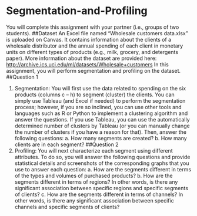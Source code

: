 # Segmentation-and-Profiling
You will complete this assignment with your partner (i.e., groups of two students).
##Dataset
An Excel file named “Wholesale customers data.xlsx” is uploaded on Canvas. It contains information about the clients of a wholesale distributor and the annual spending of each client in monetary units on different types of products (e.g., milk, grocery, and detergents paper). More information about the dataset are provided here: http://archive.ics.uci.edu/ml/datasets/Wholesale+customers
In this assignment, you will perform segmentation and profiling on the dataset.
##Question 1
1. Segmentation: You will first use the data related to spending on the six products (columns c – h) to segment (cluster) the clients. You can simply use Tableau (and Excel if needed) to perform the segmentation process; however, if you are so inclined, you can use other tools and languages such as R or Python to implement a clustering algorithm and answer the questions. If you use Tableau, you can use the automatically determined number of clusters by Tableau (or you can manually change the number of clusters if you have a reason for that).
Then, answer the following questions:
a. How many segments are created?
b. How many clients are in each segment?
##Question 2
2. Profiling: You will next characterize each segment using different attributes. To do so, you will answer the following questions and provide statistical details and screenshots of the corresponding graphs that you use to answer each question:
a. How are the segments different in terms of the types and volumes of purchased products?
b. How are the segments different in terms of regions? In other words, is there any significant association between specific regions and specific segments of clients?
c. How are the segments different in terms of channels? In other words, is there any significant association between specific channels and specific segments of clients?
